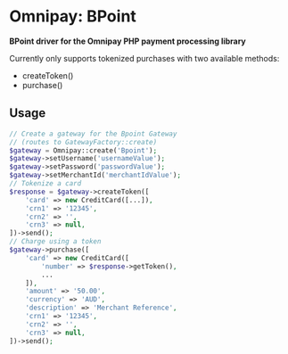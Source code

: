 # Omnipay: BPoint

**BPoint driver for the Omnipay PHP payment processing library**

Currently only supports tokenized purchases with two available methods:

- createToken()
- purchase()

## Usage

```php
// Create a gateway for the Bpoint Gateway
// (routes to GatewayFactory::create)
$gateway = Omnipay::create('Bpoint');
$gateway->setUsername('usernameValue');
$gateway->setPassword('passwordValue');
$gateway->setMerchantId('merchantIdValue');
// Tokenize a card
$response = $gateway->createToken([
    'card' => new CreditCard([...]),
    'crn1' => '12345',
    'crn2' => '',
    'crn3' => null,
])->send();
// Charge using a token
$gateway->purchase([
    'card' => new CreditCard([
        'number' => $response->getToken(),
        ...
    ]),
    'amount' => '50.00',
    'currency' => 'AUD',
    'description' => 'Merchant Reference',
    'crn1' => '12345',
    'crn2' => '',
    'crn3' => null,
])->send();
```